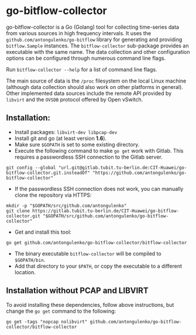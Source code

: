# go-bitflow-collector
go-bitflow-collector is a Go (Golang) tool for collecting time-series data from various sources in high frequency intervals.
It uses the `github.com/antongulenko/go-bitflow` library for generating and providing `bitflow.Sample` instances.
The `bitflow-collector` sub-package provides an executable with the same name.
The data collection and other configuration options can be configured through numerous command line flags.

Run `bitflow-collector --help` for a list of command line flags.

The main source of data is the `/proc` filesystem on the local Linux machine (although data collection should also work on other platforms in general).
Other implemented data sources include the remote API provided by `libvirt` and the `OVSDB` protocol offered by Open vSwitch.

## Installation:
* Install packages: `libvirt-dev libpcap-dev`
* Install git and go (at least version **1.6**).
* Make sure `$GOPATH` is set to some existing directory.
* Execute the following command to make `go get` work with Gitlab. This requires a passwordless SSH connection to the Gitlab server.

```shell
git config --global "url.git@gitlab.tubit.tu-berlin.de:CIT-Huawei/go-bitflow-collector.git.insteadOf" "https://github.com/antongulenko/go-bitflow-collector"
```

* If the passwordless SSH connection does not work, you can manually clone the repository via HTTPS:

```shell
mkdir -p "$GOPATH/src/github.com/antongulenko"
git clone https://gitlab.tubit.tu-berlin.de/CIT-Huawei/go-bitflow-collector.git "$GOPATH/src/github.com/antongulenko/go-bitflow-collector" 
```

* Get and install this tool:

```shell
go get github.com/antongulenko/go-bitflow-collector/bitflow-collector
```

* The binary executable `bitflow-collector` will be compiled to `$GOPATH/bin`.
 * Add that directory to your `$PATH`, or copy the executable to a different location.

## Installation without PCAP and LIBVIRT
To avoid installing these dependencies, follow above instructions, but change the `go get` command to the following:
```shell
go get -tags "nopcap nolibvirt" github.com/antongulenko/go-bitflow-collector/bitflow-collector
```
